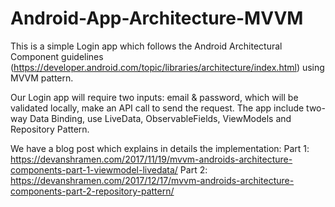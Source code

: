 # Android-App-Architecture-MVVM

This is a simple Login app which follows the Android Architectural Component guidelines (https://developer.android.com/topic/libraries/architecture/index.html) using MVVM pattern. 

Our Login app will require two inputs: email & password, which will be validated locally, make an API call to send the request. The app include two-way Data Binding, use LiveData, ObservableFields, ViewModels and Repository Pattern.


We have a blog post which explains in details the implementation:
Part 1: https://devanshramen.com/2017/11/19/mvvm-androids-architecture-components-part-1-viewmodel-livedata/
Part 2: https://devanshramen.com/2017/12/17/mvvm-androids-architecture-components-part-2-repository-pattern/
